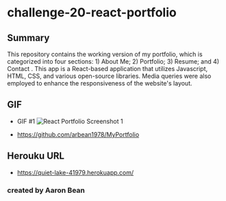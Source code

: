 # challenge-20-react-portfolio

## Summary
This repository contains the working version of my portfolio, which is categorized into four sections: 1) About Me; 2) Portfolio; 3) Resume; and 4) Contact . This app is a React-based application that utilizes Javascript, HTML, CSS, and various open-source libraries. Media queries were also employed to enhance the responsiveness of the website's layout.

## GIF
* GIF #1 ![React Portfolio Screenshot 1](./gif/Untitled_%20Apr%2010%2C%202022%207_29%20PM.gif)

* https://github.com/arbean1978/MyPortfolio

## Herouku URL
* https://quiet-lake-41979.herokuapp.com/
### created by Aaron Bean